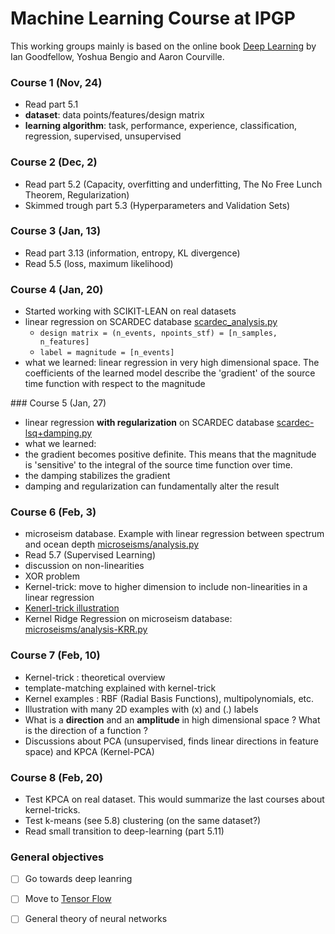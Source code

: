 # Machine Learning Course at IPGP

This working groups mainly is based on the online book [Deep Learning](http://www.deeplearningbook.org) by Ian Goodfellow, Yoshua Bengio and Aaron Courville.

### Course 1 (Nov, 24)

 * Read part 5.1
 * **dataset**: data points/features/design matrix
 * **learning algorithm**: task, performance, experience, classification, regression, supervised, unsupervised

### Course 2 (Dec, 2)
 
* Read part 5.2 (Capacity, overfitting and underfitting, The No Free Lunch Theorem, Regularization)
* Skimmed trough part 5.3 (Hyperparameters and Validation Sets)

### Course 3 (Jan, 13)

* Read part 3.13 (information, entropy, KL divergence)
* Read 5.5 (loss, maximum likelihood)

### Course 4 (Jan, 20) 

* Started working with SCIKIT-LEAN on real datasets
* linear regression on SCARDEC database [scardec_analysis.py](scardec/scardec_analysis.py)
  * `design matrix = (n_events, npoints_stf) = [n_samples, n_features]`
  * `label = magnitude = [n_events]`
* what we learned: linear regression in very high dimensional space. The coefficients of the
  learned model describe the 'gradient' of the source time function with respect to the magnitude

### Course 5 (Jan, 27) 

* linear regression **with regularization** on SCARDEC database [scardec-lsq+damping.py](scardec/scardec-lsq+damping.py)
* what we learned:
 * the gradient becomes positive definite. This means that the magnitude is 'sensitive' to the integral of the source time    function over time.
 * the damping stabilizes the gradient
 * damping and regularization can fundamentally alter the result

### Course 6 (Feb, 3)
* microseism database. Example with linear regression between spectrum and ocean depth [microseisms/analysis.py](microseisms/analysis.py)
* Read 5.7 (Supervised Learning) 
* discussion on non-linearities
* XOR problem
* Kernel-trick: move to higher dimension to include non-linearities in a linear regression 
* [Kenerl-trick illustration](https://www.youtube.com/watch?v=9NrALgHFwTo)
* Kernel Ridge Regression on microseism database: [microseisms/analysis-KRR.py](microseisms/analysis-KRR.py)

### Course 7 (Feb, 10)
* Kernel-trick : theoretical overview
* template-matching explained with kernel-trick
* Kernel examples : RBF (Radial Basis Functions), multipolynomials, etc.
* Illustration with many 2D examples with (x) and (.) labels
* What is a **direction** and an **amplitude** in high dimensional space ? What is the direction of a function ?
* Discussions about PCA (unsupervised, finds linear directions in feature space) and KPCA (Kernel-PCA)

### Course 8 (Feb, 20) 
* Test KPCA on real dataset. This would summarize the last courses about kernel-tricks.
* Test k-means (see 5.8) clustering (on the same dataset?)
* Read small transition to deep-learning (part 5.11)

### General objectives
- [ ] Go towards deep leanring
- [ ] Move to [Tensor Flow](https://www.tensorflow.org)
- [ ] General theory of neural networks 



 
 


